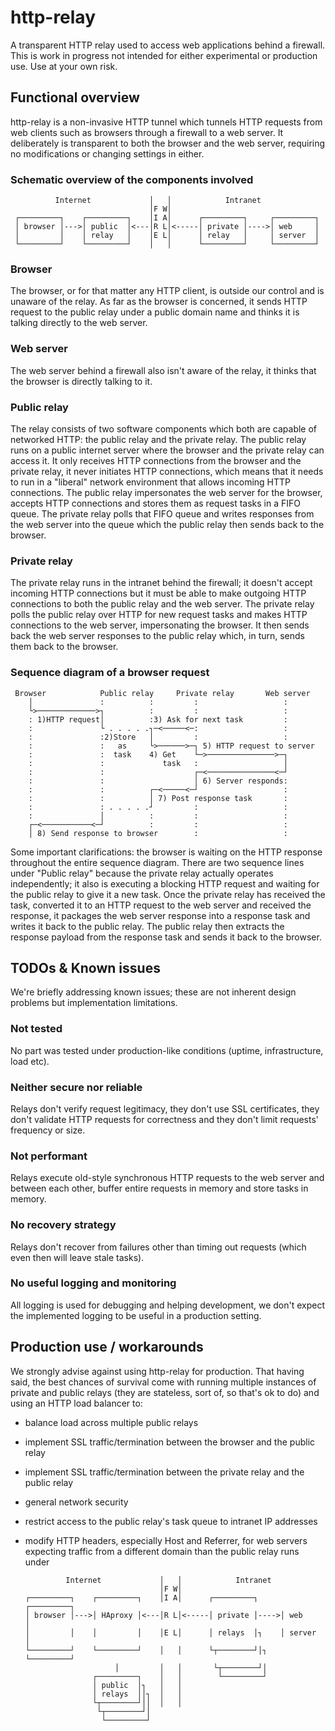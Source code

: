# http-relay
A transparent HTTP relay used to access web applications behind a firewall. This is work in progress not intended for
either experimental or production use. Use at your own risk.

## Functional overview

http-relay is a non-invasive HTTP tunnel which tunnels HTTP requests from web clients such as browsers through a firewall to a web server. It deliberately is transparent to both the browser and the web server, requiring no modifications or changing settings in either.

### Schematic overview of the components involved
      
              Internet             │   │            Intranet
                                   │F W│ 
     ┌─────────┐    ┌─────────┐    │I A│      ┌─────────┐     ┌─────────┐
     │ browser │--->│ public  │<---│R L│<-----│ private │---->│ web     │
     │         │    │ relay   │    │E L│      │ relay   │     │ server  │
     └─────────┘    └─────────┘    │   │      └─────────┘     └─────────┘
                                                      
### Browser
The browser, or for that matter any HTTP client, is outside our control and is unaware of the relay. As far as the browser is concerned, it sends HTTP request to the public relay under a public domain name and thinks it is talking directly to the web server.

### Web server
The web server behind a firewall also isn't aware of the relay, it thinks that the browser is directly talking to it.

### Public relay
The relay consists of two software components which both are capable of networked HTTP: the public relay and the private relay. The public relay runs on a public internet server where the browser and the private relay can access it. It only receives HTTP connections from the browser and the private relay, it never initiates HTTP connections, which means that it needs to run in a "liberal" network environment that allows incoming HTTP connections. The public relay impersonates the web server for the browser, accepts HTTP connections and stores them as request tasks in a FIFO queue. The private relay polls that FIFO queue and writes responses from the web server into the queue which the public relay then sends back to the browser. 

### Private relay
The private relay runs in the intranet behind the firewall; it doesn't accept incoming HTTP connections but it must be able to make outgoing HTTP connections to both the public relay and the web server. The private relay polls the public relay over HTTP for new request tasks and makes HTTP connections to the web server, impersonating the browser. It then sends back the web server responses to the public relay which, in turn, sends them back to the browser.

### Sequence diagram of a browser request

     
     Browser            Public relay     Private relay       Web server
        │               :          :         :                   :
        └>─────────────>┐          :         :                   :
        : 1)HTTP request│          :3) Ask for next task         :
        :               └ . . . . .┐─<─────<─:                   :
        :               :2)Store   │         :                   :
        :               :   as     └>──────>─┐ 5) HTTP request to server
        :               :  task    4) Get    └─>───────────────>─┐
        :               :             task   :                   │
        :               :                    ┌─<───────────────<─┘
        :               :                    │ 6) Server responds:
        :               :          ┌─<─────<─┘                   :
        :               :          │ 7) Post response task       :
        :               : . . . . .┘         :                   :
        :               │          :         :                   :
        ┌─<───────────<─┘          :         :                   :
        │ 8) Send response to browser        :                   :
        
Some important clarifications: the browser is waiting on the HTTP response throughout the entire sequence diagram. There are two sequence lines under
"Public relay" because the private relay actually operates independently; it also is executing a blocking HTTP request and waiting for the public relay
to give it a new task. Once the private relay has received the task, converted it to an HTTP request to the web server and received the response, it
packages the web server response into a response task and writes it back to the public relay. The public relay then extracts the response payload from the
response task and sends it back to the browser.


## TODOs & Known issues

We're briefly addressing known issues; these are not inherent design problems but implementation limitations.

### Not tested
No part was tested under production-like conditions (uptime, infrastructure, load etc).

### Neither secure nor reliable
Relays don't verify request legitimacy, they don't use SSL certificates, they don't validate HTTP requests for correctness and they don't limit requests' frequency or size.

### Not performant
Relays execute old-style synchronous HTTP requests to the web server and between each other, buffer entire requests in memory and store tasks in memory.

### No recovery strategy
Relays don't recover from failures other than timing out requests (which even then will leave stale tasks).

### No useful logging and monitoring
All logging is used for debugging and helping development, we don't expect the implemented logging to be useful in a production setting.

## Production use / workarounds

We strongly advise against using http-relay for production. That having said, the best chances of survival come with running multiple
instances of private and public relays (they are stateless, sort of, so that's ok to do) and using an HTTP load balancer to:

* balance load across multiple public relays
* implement SSL traffic/termination between the browser and the public relay
* implement SSL traffic/termination between the private relay and the public relay
* general network security
* restrict access to the public relay's task queue to intranet IP addresses
* modify HTTP headers, especially Host and Referrer, for web servers expecting traffic from a different domain than the public relay runs under

      
               Internet             │   │            Intranet
                                    │F W│                                   
      ┌─────────┐    ┌─────────┐    │I A│      ┌─────────┐     ┌─────────┐ 
      │ browser │--->│ HAproxy │<---│R L│<-----│ private │---->│ web     │ 
      │         │    │         │    │E L│      │ relays  │┐    │ server  │ 
      └─────────┘    └─────────┘    │   │      └┬────────┘│┐   └─────────┘ 
                          │         │   │       └┬────────┘│                
                     ┌─────────┐    │   │        └─────────┘ 
                     │ public  │┐   │   │ 
                     │ relays  ││┐  │   │ 
                     └┬────────┘││  │   │ 
                      └┬────────┘│                                 
                       └─────────┘                        
            